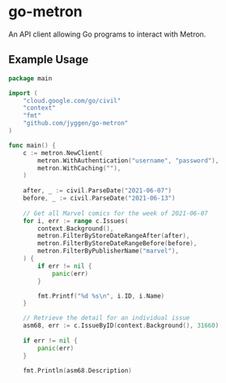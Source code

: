 # go-metron

An API client allowing Go programs to interact with Metron.                                                                                                                                                                                                                                                                                                                                                                                                                                                                                                                                                                                                                                                                                                                          

## Example Usage

```go
package main

import (
	"cloud.google.com/go/civil"
	"context"
	"fmt"
	"github.com/jyggen/go-metron"
)

func main() {
	c := metron.NewClient(
		metron.WithAuthentication("username", "password"),
		metron.WithCaching(""),
	)
	
	after, _ := civil.ParseDate("2021-06-07")
	before, _ := civil.ParseDate("2021-06-13")
    
	// Get all Marvel comics for the week of 2021-06-07
	for i, err := range c.Issues(
		context.Background(),
		metron.FilterByStoreDateRangeAfter(after),
		metron.FilterByStoreDateRangeBefore(before),
		metron.FilterByPublisherName("marvel"),
	) {
		if err != nil {
			panic(err)
		}

		fmt.Printf("%d %s\n", i.ID, i.Name)
	}

	// Retrieve the detail for an individual issue
	asm68, err := c.IssueByID(context.Background(), 31660)
	
	if err != nil {
		panic(err)
    }
	
	fmt.Println(asm68.Description)

```
